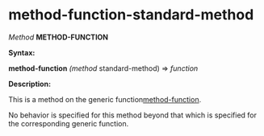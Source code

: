 method-function-standard-method
===============================

*Method* **METHOD-FUNCTION**

**Syntax:**

**method-function** *(method* standard-method) => *function*

**Description:**

This is a method on the generic function[method-function](/meta-object-protocol/method-function).

No behavior is specified for this method beyond that which is specified for the corresponding generic function.

